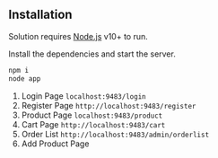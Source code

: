 ﻿
## Installation

Solution requires [Node.js](https://nodejs.org/) v10+ to run.

Install the dependencies and start the server.

```sh
npm i
node app
```


1. Login Page
```localhost:9483/login```
2. Register Page
```http://localhost:9483/register```
3. Product Page
```localhost:9483/product```
4. Cart Page
```http://localhost:9483/cart```
5. Order List
```http://localhost:9483/admin/orderlist```
6. Add Product Page